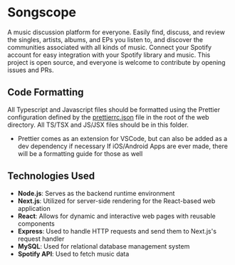 # Songscope
A music discussion platform for everyone.
Easily find, discuss, and review the singles, artists, albums, and EPs you listen to, and discover the communities associated with all kinds of music.
Connect your Spotify account for easy integration with your Spotify library and music.
This project is open source, and everyone is welcome to contribute by opening issues and PRs.

## Code Formatting
All Typescript and Javascript files should be formatted using the Prettier configuration defined by the [prettierrc.json](./songscope_web/prettierrc.json) file in the root of the web directory. All TS/TSX and JS/JSX files should be in this folder.
* Prettier comes as an extension for VSCode, but can also be added as a dev dependency if necessary
If iOS/Android Apps are ever made, there will be a formatting guide for those as well

## Technologies Used
- **Node.js**: Serves as the backend runtime environment
- **Next.js**: Utilized for server-side rendering for the React-based web application
- **React**: Allows for dynamic and interactive web pages with reusable components
- **Express**: Used to handle HTTP requests and send them to Next.js's request handler
- **MySQL**: Used for relational database management system
- **Spotify API**: Used to fetch music data
